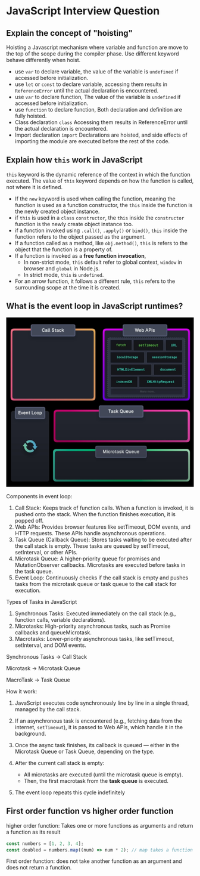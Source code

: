 # JavaScript Interview Question

## Explain the concept of "hoisting"

Hoisting a Javascript mechanism where variable and function are move to the top of the scope during the compiler phase. Use different keyword behave differently when hoist.

- use `var` to declare variable, the value of the variable is `undefined` if accessed before initialization.
- use `let` or `const` to declare variable, accessing them results in `ReferenceError` until the actual declaration is encountered.
- use `var` to declare function, The value of the variable is `undefined` if accessed before initialization.
- use `function` to declare function, Both declaration and definition are fully hoisted.
- Class declaration `class` Accessing them results in ReferenceError until the actual declaration is encountered.
- Import declaration `import` Declarations are hoisted, and side effects of importing the module are executed before the rest of the code.

## Explain how `this` work in JavaScript

`this` keyword is the dynamic reference of the context in which the function executed.
The value of `this` keyword depends on how the function is called, not where it is defined.

- If the `new` keyword is used when calling the function, meaning the function is used as a function constructor, the `this` inside the function is the newly created object instance.
- if `this` is used in a `class` `constructor`, the `this` inside the `constructor` function is the newly create object instance too.
- if a function invoked using `.call()`, `.apply()` or `bind()`, `this` inside the function refers to the object passed as the argument.
- If a function called as a method, like `obj.method()`, `this` is refers to the object that the function is a property of.
- If a function is invoked as a **free function invocation**,
  - In non-strict mode, `this` default refer to global context, `window` in browser and `global` in Node.js.
  - In strict mode, `this` is `undefined`.
- For an arrow function, it follows a different rule, `this` refers to the surrounding scope at the time it is created.

## What is the event loop in JavaScript runtimes?

![event loop](../../assets/images/eventLoop.png)

Components in event loop:

1. Call Stack: Keeps track of function calls. When a function is invoked, it is pushed onto the stack. When the function finishes execution, it is popped off.
2. Web APIs: Provides browser features like setTimeout, DOM events, and HTTP requests. These APIs handle asynchronous operations.
3. Task Queue (Callback Queue): Stores tasks waiting to be executed after the call stack is empty. These tasks are queued by setTimeout, setInterval, or other APIs.
4. Microtask Queue: A higher-priority queue for promises and MutationObserver callbacks. Microtasks are executed before tasks in the task queue.
5. Event Loop: Continuously checks if the call stack is empty and pushes tasks from the microtask queue or task queue to the call stack for execution.

Types of Tasks in JavaScript

1. Synchronous Tasks: Executed immediately on the call stack (e.g., function calls, variable declarations).
2. Microtasks: High-priority asynchronous tasks, such as Promise callbacks and queueMicrotask.
3. Macrotasks: Lower-priority asynchronous tasks, like setTimeout, setInterval, and DOM events.

Synchronous Tasks -> Call Stack

Microtask -> Microtask Queue

MacroTask -> Task Queue

How it work:

1. JavaScript executes code synchronously line by line in a single thread, managed by the call stack.
2. If an asynchronous task is encountered (e.g., fetching data from the internet, `setTimeout`), it is passed to Web APIs, which handle it in the background.
3. Once the async task finishes, its callback is queued — either in the Microtask Queue or Task Queue, depending on the type.
4. After the current call stack is empty:

   - All microtasks are executed (until the microtask queue is empty).
   - Then, the first macrotask from the **task queue** is executed.

5. The event loop repeats this cycle indefinitely

## First order function vs higher order function

higher order function: Takes one or more functions as arguments and return a function as its result

```javascript
const numbers = [1, 2, 3, 4];
const doubled = numbers.map((num) => num * 2); // map takes a function
```

First order function: does not take another function as an argument and does not return a function.
